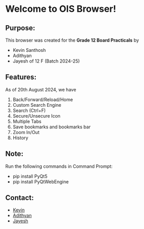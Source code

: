 # Welcome to OIS Browser!

## Purpose:
This browser was created for the **Grade 12 Board Practicals** by
 - Kevin Santhosh
 - Adithyan
 - Jayesh
of 12 F (Batch 2024-25)

## Features:
As of 20th August 2024, we have

 1. Back/Forward/Reload/Home
 2. Custom Search Engine
 3. Search (Ctrl+F)
 4. Secure/Unsecure Icon
 5. Multiple Tabs
 6. Save bookmarks and bookmarks bar
 7. Zoom In/Out
 8. History

## Note:
Run the following commands in Command Prompt:
- pip install PyQt5
- pip install PyQtWebEngine

   
## Contact:
- [Kevin](https://www.instagram.com/kevn_ezra/)
- [Adithyan](https://www.instagram.com/adiiwh0/)
- [Jayesh](https://www.instagram.com/fleezen_/)
